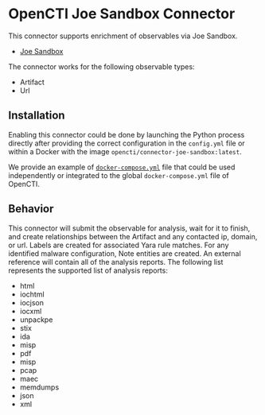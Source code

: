 # OpenCTI Joe Sandbox Connector

This connector supports enrichment of observables via Joe Sandbox.
* [Joe Sandbox](https://www.joesecurity.com/)

The connector works for the following observable types:

* Artifact
* Url

## Installation

Enabling this connector could be done by launching the Python process directly
after providing the correct configuration in the `config.yml` file or within a
Docker with the image `opencti/connector-joe-sandbox:latest`.

We provide an example of [`docker-compose.yml`](docker-compose.yml) file that
could be used independently or integrated to the global `docker-compose.yml`
file of OpenCTI.

## Behavior

This connector will submit the observable for analysis, wait for it to finish,
and create relationships between the Artifact and any contacted ip, domain, or url.
Labels are created for associated Yara rule matches.
For any identified malware configuration, Note entities are created.
An external reference will contain all of the analysis reports. The following
list represents the supported list of analysis reports:

* html
* iochtml
* iocjson
* iocxml
* unpackpe
* stix
* ida
* misp
* pdf
* misp
* pcap
* maec
* memdumps
* json
* xml
